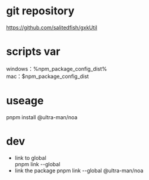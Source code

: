 # git repository

https://github.com/salitedfish/gxkUtil

# scripts var

windows：%npm_package_config_dist%  
mac：$npm_package_config_dist

# useage

pnpm install @ultra-man/noa

# dev

- link to global  
  pnpm link --global
- link the package
  pnpm link --global @ultra-man/noa

